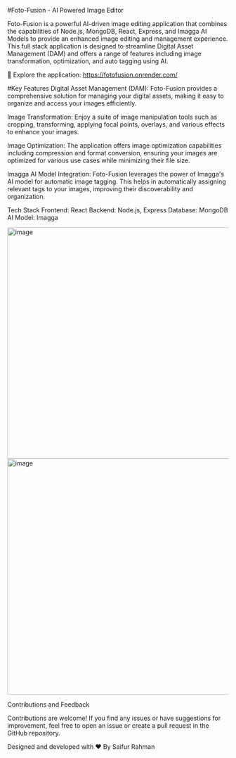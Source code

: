 #Foto-Fusion - AI Powered Image Editor

Foto-Fusion is a powerful AI-driven image editing application that combines the capabilities of Node.js, MongoDB, React, Express, and Imagga AI Models to provide an enhanced image editing and management experience. This full stack application is designed to streamline Digital Asset Management (DAM) and offers a range of features including image transformation, optimization, and auto tagging using AI.

🚀 Explore the application: https://fotofusion.onrender.com/

#Key Features
Digital Asset Management (DAM): Foto-Fusion provides a comprehensive solution for managing your digital assets, making it easy to organize and access your images efficiently.

Image Transformation: Enjoy a suite of image manipulation tools such as cropping, transforming, applying focal points, overlays, and various effects to enhance your images.

Image Optimization: The application offers image optimization capabilities including compression and format conversion, ensuring your images are optimized for various use cases while minimizing their file size.

Imagga AI Model Integration: Foto-Fusion leverages the power of Imagga's AI model for automatic image tagging. This helps in automatically assigning relevant tags to your images, improving their discoverability and organization.

Tech Stack
Frontend: React
Backend: Node.js, Express
Database: MongoDB
AI Model: Imagga

<img width="526" alt="image" src="https://github.com/saifur-rah/fotofusion01/assets/84004205/b1af1557-ac60-4f62-a8c2-001edb1efb1f">
<img width="537" alt="image" src="https://github.com/saifur-rah/fotofusion01/assets/84004205/76aee25f-646f-4e41-8c59-266e363fca34">

Contributions and Feedback

Contributions are welcome! If you find any issues or have suggestions for improvement, feel free to open an issue or create a pull request in the GitHub repository.

Designed and developed with ❤️ By Saifur Rahman








